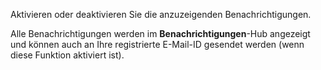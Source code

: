 Aktivieren oder deaktivieren Sie die anzuzeigenden Benachrichtigungen.

Alle Benachrichtigungen werden im **Benachrichtigungen**-Hub angezeigt und können auch an Ihre registrierte E-Mail-ID gesendet werden (wenn diese Funktion aktiviert ist).
